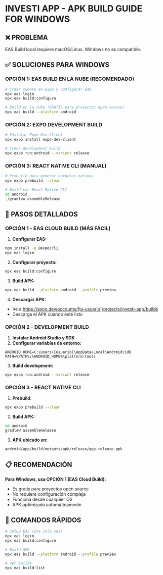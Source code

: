 # INVESTI APP - APK BUILD GUIDE FOR WINDOWS

## ❌ PROBLEMA
EAS Build local requiere macOS/Linux. Windows no es compatible.

## ✅ SOLUCIONES PARA WINDOWS

### OPCIÓN 1: EAS BUILD EN LA NUBE (RECOMENDADO)
```bash
# Crear cuenta en Expo y configurar EAS
npx eas login
npx eas build:configure

# Build en la nube (GRATIS para proyectos open source)
npx eas build --platform android
```

### OPCIÓN 2: EXPO DEVELOPMENT BUILD
```bash
# Instalar Expo Dev Client
npx expo install expo-dev-client

# Crear development build
npx expo run:android --variant release
```

### OPCIÓN 3: REACT NATIVE CLI (MANUAL)
```bash
# Prebuild para generar carpetas nativas
npx expo prebuild --clean

# Build con React Native CLI
cd android
./gradlew assembleRelease
```

## 🚀 PASOS DETALLADOS

### OPCIÓN 1 - EAS CLOUD BUILD (MÁS FÁCIL)

1. **Configurar EAS:**
```bash
npm install -g @expo/cli
npx eas login
```

2. **Configurar proyecto:**
```bash
npx eas build:configure
```

3. **Build APK:**
```bash
npx eas build --platform android --profile preview
```

4. **Descargar APK:**
- Ve a https://expo.dev/accounts/[tu-usuario]/projects/investi-app/builds
- Descarga el APK cuando esté listo

### OPCIÓN 2 - DEVELOPMENT BUILD

1. **Instalar Android Studio y SDK**
2. **Configurar variables de entorno:**
```
ANDROID_HOME=C:\Users\[usuario]\AppData\Local\Android\Sdk
PATH=%PATH%;%ANDROID_HOME%\platform-tools
```

3. **Build development:**
```bash
npx expo run:android --variant release
```

### OPCIÓN 3 - REACT NATIVE CLI

1. **Prebuild:**
```bash
npx expo prebuild --clean
```

2. **Build APK:**
```bash
cd android
gradlew assembleRelease
```

3. **APK ubicado en:**
```
android/app/build/outputs/apk/release/app-release.apk
```

## 📋 RECOMENDACIÓN

**Para Windows, usa OPCIÓN 1 (EAS Cloud Build):**
- Es gratis para proyectos open source
- No requiere configuración compleja
- Funciona desde cualquier OS
- APK optimizado automáticamente

## 🔧 COMANDOS RÁPIDOS

```bash
# Setup EAS (una sola vez)
npx eas login
npx eas build:configure

# Build APK
npx eas build --platform android --profile preview

# Ver builds
npx eas build:list
```
